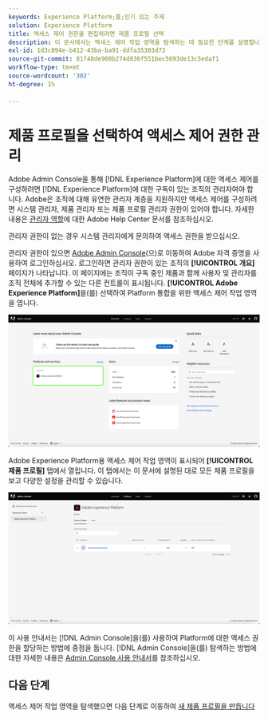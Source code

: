 ```yaml
---
keywords: Experience Platform;홈;인기 있는 주제
solution: Experience Platform
title: 액세스 제어 권한을 편집하려면 제품 프로필 선택
description: 이 문서에서는 액세스 제어 작업 영역을 탐색하는 데 필요한 단계를 설명합니다. Adobe Admin Console을 통해 Experience Platform에 대한 액세스 제어를 구성하려면 Experience Platform에 대한 구독이 있는 조직의 관리자여야 합니다.
exl-id: 1d3c894e-b412-43ba-ba91-ddfa35303d73
source-git-commit: 81f48de908b274d836f551bec5693de13c5edaf1
workflow-type: tm+mt
source-wordcount: '302'
ht-degree: 1%

---
```


# 제품 프로필을 선택하여 액세스 제어 권한 관리

Adobe Admin Console을 통해 [!DNL Experience Platform]에 대한 액세스 제어를 구성하려면 [!DNL Experience Platform]에 대한 구독이 있는 조직의 관리자여야 합니다. Adobe은 조직에 대해 유연한 관리자 계층을 지원하지만 액세스 제어를 구성하려면 시스템 관리자, 제품 관리자 또는 제품 프로필 관리자 권한이 있어야 합니다. 자세한 내용은 [관리자 역할](https://helpx.adobe.com/enterprise/using/admin-roles.html)에 대한 Adobe Help Center 문서를 참조하십시오.

관리자 권한이 없는 경우 시스템 관리자에게 문의하여 액세스 권한을 받으십시오.

관리자 권한이 있으면 [Adobe Admin Console](https://adminconsole.adobe.com)(으)로 이동하여 Adobe 자격 증명을 사용하여 로그인하십시오. 로그인하면 관리자 권한이 있는 조직의 **[!UICONTROL 개요]** 페이지가 나타납니다. 이 페이지에는 조직이 구독 중인 제품과 함께 사용자 및 관리자를 조직 전체에 추가할 수 있는 다른 컨트롤이 표시됩니다. **[!UICONTROL Adobe Experience Platform]**&#x200B;을(를) 선택하여 Platform 통합을 위한 액세스 제어 작업 영역을 엽니다.

![제품 선택](../images/select-product.png)

Adobe Experience Platform용 액세스 제어 작업 영역이 표시되어 **[!UICONTROL 제품 프로필]** 탭에서 열립니다. 이 탭에서는 이 문서에 설명된 대로 모든 제품 프로필을 보고 다양한 설정을 관리할 수 있습니다.

![제품 프로필 선택](../images/select-product-profile.png)

이 사용 안내서는 [!DNL Admin Console]을(를) 사용하여 Platform에 대한 액세스 권한을 할당하는 방법에 중점을 둡니다. [!DNL Admin Console]을(를) 탐색하는 방법에 대한 자세한 내용은 [Admin Console 사용 안내서](https://helpx.adobe.com/enterprise/using/admin-console.html)를 참조하십시오.

## 다음 단계

액세스 제어 작업 영역을 탐색했으면 다음 단계로 이동하여 [새 제품 프로필을 만듭니다](create-profile.md)
